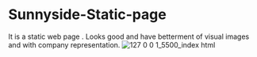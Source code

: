 # Sunnyside-Static-page
It is a static web page . Looks good and have betterment of visual images and with company representation.
![127 0 0 1_5500_index html](https://github.com/user-attachments/assets/79c60201-ed61-4c2b-95ea-9e2c3ecec05b)
